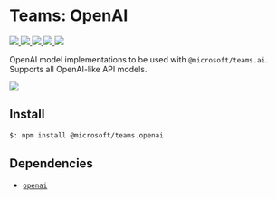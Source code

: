 # Teams: OpenAI

<p>
    <a href="https://www.npmjs.com/package/@microsoft/teams.openai" target="_blank">
        <img src="https://img.shields.io/npm/v/@microsoft/teams.openai" />
    </a>
    <a href="https://www.npmjs.com/package/@microsoft/teams.openai?activeTab=code" target="_blank">
        <img src="https://img.shields.io/bundlephobia/min/@microsoft/teams.openai" />
    </a>
    <a href="https://www.npmjs.com/package/@microsoft/teams.openai?activeTab=dependencies" target="_blank">
        <img src="https://img.shields.io/librariesio/release/npm/@microsoft/teams.openai" />
    </a>
    <a href="https://www.npmjs.com/package/@microsoft/teams.openai" target="_blank">
        <img src="https://img.shields.io/npm/dw/@microsoft/teams.openai" />
    </a>
    <a href="https://microsoft.github.io/teams-ai" target="_blank">
        <img src="https://img.shields.io/badge/📖 docs-open-blue" />
    </a>
</p>

OpenAI model implementations to be used with `@microsoft/teams.ai`. Supports all OpenAI-like API models.

<a href="https://microsoft.github.io/teams-ai" target="_blank">
    <img src="https://img.shields.io/badge/📖 Getting Started-blue?style=for-the-badge" />
</a>

## Install

```bash
$: npm install @microsoft/teams.openai
```

## Dependencies

-   [`openai`](https://www.npmjs.com/package/openai)
